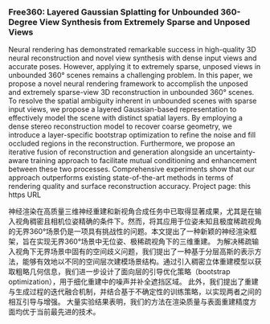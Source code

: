 ### Free360: Layered Gaussian Splatting for Unbounded 360-Degree View Synthesis from Extremely Sparse and Unposed Views

Neural rendering has demonstrated remarkable success in high-quality 3D neural reconstruction and novel view synthesis with dense input views and accurate poses. However, applying it to extremely sparse, unposed views in unbounded 360° scenes remains a challenging problem. In this paper, we propose a novel neural rendering framework to accomplish the unposed and extremely sparse-view 3D reconstruction in unbounded 360° scenes. To resolve the spatial ambiguity inherent in unbounded scenes with sparse input views, we propose a layered Gaussian-based representation to effectively model the scene with distinct spatial layers. By employing a dense stereo reconstruction model to recover coarse geometry, we introduce a layer-specific bootstrap optimization to refine the noise and fill occluded regions in the reconstruction. Furthermore, we propose an iterative fusion of reconstruction and generation alongside an uncertainty-aware training approach to facilitate mutual conditioning and enhancement between these two processes. Comprehensive experiments show that our approach outperforms existing state-of-the-art methods in terms of rendering quality and surface reconstruction accuracy. Project page: this https URL

神经渲染在高质量三维神经重建和新视角合成任务中已取得显著成果，尤其是在输入视角稠密且相机位姿精确的条件下。然而，将其应用于位姿未知且极度稀疏视角的无界360°场景仍是一项具有挑战性的问题。本文提出了一种新颖的神经渲染框架，旨在实现无界360°场景中无位姿、极稀疏视角下的三维重建。
为解决稀疏输入视角下无界场景中固有的空间歧义问题，我们提出了一种基于分层高斯的表示方法，能够有效地以不同的空间层次建模场景结构。通过引入稠密立体重建模型以获取粗略几何信息，我们进一步设计了面向层的引导优化策略（bootstrap optimization），用于细化重建中的噪声并补全遮挡区域。
此外，我们提出了重建与生成过程的迭代融合机制，并结合基于不确定性的训练策略，以实现两者之间的相互引导与增强。
大量实验结果表明，我们的方法在渲染质量与表面重建精度方面均优于当前最先进的技术。

